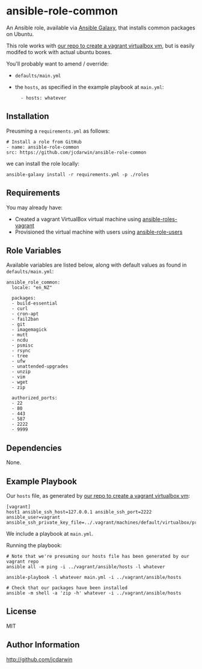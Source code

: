 ansible-role-common
===================

An Ansible role, available via [Ansible Galaxy](https://galaxy.ansible.com), that installs common packages on Ubuntu.

This role works with [our repo to create a vagrant virtualbox vm](https://github.com/jcdarwin/ansible-roles-vagrant), but is easily modifed to work with actual ubuntu boxes.

You'll probably want to amend / override:

* `defaults/main.yml`

* the `hosts`, as specified in the example playbook at `main.yml`:

        - hosts: whatever

Installation
------------

Preusming a `requirements.yml` as follows:

    # Install a role from GitHub
    - name: ansible-role-common
    src: https://github.com/jcdarwin/ansible-role-common

we can install the role locally:

    ansible-galaxy install -r requirements.yml -p ./roles


Requirements
------------

You may already have:

* Created a vagrant VirtualBox virtual machine using [ansible-roles-vagrant](https://github.com/jcdarwin/ansible-role-users)
* Provisioned the virtual machine with users using [ansible-role-users](https://github.com/jcdarwin/ansible-role-users)

Role Variables
--------------

Available variables are listed below, along with default values as found in `defaults/main.yml`:

    ansible_role_common:
      locale: "en_NZ"

      packages:
      - build-essential
      - curl
      - cron-apt
      - fail2ban
      - git
      - imagemagick
      - mutt
      - ncdu
      - psmisc
      - rsync
      - tree
      - ufw
      - unattended-upgrades
      - unzip
      - vim
      - wget
      - zip

	  authorized_ports:
	  - 22
	  - 80
	  - 443
	  - 587
	  - 2222
	  - 9999

Dependencies
------------

None.

Example Playbook
----------------

Our `hosts` file, as generated by [our repo to create a vagrant virtualbox vm](https://github.com/jcdarwin/ansible-roles-vagrant):

    [vagrant]
    host1 ansible_ssh_host=127.0.0.1 ansible_ssh_port=2222 ansible_user=vagrant ansible_ssh_private_key_file=../.vagrant/machines/default/virtualbox/private_key

We include a playbook at `main.yml`.

Running the playbook:

    # Note that we're presuming our hosts file has been generated by our vagrant repo
    ansible all -m ping -i ../vagrant/ansible/hosts -l whatever

    ansible-playbook -l whatever main.yml -i ../vagrant/ansible/hosts

	# Check that our packages have been installed
    ansible -m shell -a 'zip -h' whatever -i ../vagrant/ansible/hosts


License
-------

MIT

Author Information
------------------

http://github.com/jcdarwin
